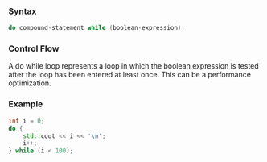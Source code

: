 ### Syntax
```c++
do compound-statement while (boolean-expression);
```
### Control Flow
A do while loop represents a loop in which the boolean expression is tested after the loop has been entered at least once. This can be a performance optimization.
### Example
```c++
int i = 0;
do {
	std::cout << i << '\n';
	i++;
} while (i < 100);
```